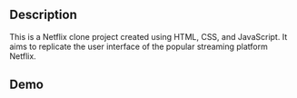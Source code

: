 ## Description
This is a Netflix clone project created using HTML, CSS, and JavaScript. 
It aims to replicate the user interface of the popular streaming platform Netflix.

## Demo
